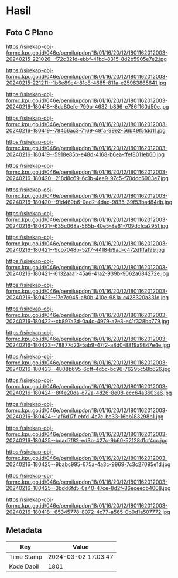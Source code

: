 # Hasil

## Foto C Plano

https://sirekap-obj-formc.kpu.go.id/046e/pemilu/pdpr/18/01/16/20/12/1801162012003-20240215-221026--f72c321d-ebbf-41bd-8315-8d2b5905e7e2.jpg

https://sirekap-obj-formc.kpu.go.id/046e/pemilu/pdpr/18/01/16/20/12/1801162012003-20240215-221211--1b6e89e4-81c8-4685-811a-e25963865641.jpg

https://sirekap-obj-formc.kpu.go.id/046e/pemilu/pdpr/18/01/16/20/12/1801162012003-20240216-180418--8da80efe-799b-4632-b896-e786f160d50e.jpg

https://sirekap-obj-formc.kpu.go.id/046e/pemilu/pdpr/18/01/16/20/12/1801162012003-20240216-180419--78456ac3-7169-49fa-99e2-56b49f51dd11.jpg

https://sirekap-obj-formc.kpu.go.id/046e/pemilu/pdpr/18/01/16/20/12/1801162012003-20240216-180419--5918e85b-e48d-4168-b6ea-ffef8011eb60.jpg

https://sirekap-obj-formc.kpu.go.id/046e/pemilu/pdpr/18/01/16/20/12/1801162012003-20240216-180420--218d8c69-6c1b-4ee9-97c5-f70ddc6903e7.jpg

https://sirekap-obj-formc.kpu.go.id/046e/pemilu/pdpr/18/01/16/20/12/1801162012003-20240216-180420--91d469b6-0ed2-4dac-9835-39f53bad84db.jpg

https://sirekap-obj-formc.kpu.go.id/046e/pemilu/pdpr/18/01/16/20/12/1801162012003-20240216-180421--635c068a-565b-40e5-8e61-709dcfca2951.jpg

https://sirekap-obj-formc.kpu.go.id/046e/pemilu/pdpr/18/01/16/20/12/1801162012003-20240216-180421--9cb7048b-52f7-4418-b9ad-c472dfffa199.jpg

https://sirekap-obj-formc.kpu.go.id/046e/pemilu/pdpr/18/01/16/20/12/1801162012003-20240216-180421--6132aaa1-45a6-41a2-939b-9062a684272e.jpg

https://sirekap-obj-formc.kpu.go.id/046e/pemilu/pdpr/18/01/16/20/12/1801162012003-20240216-180422--17e7c945-a80b-410e-981a-c428320a331d.jpg

https://sirekap-obj-formc.kpu.go.id/046e/pemilu/pdpr/18/01/16/20/12/1801162012003-20240216-180422--cb897a3d-0a4c-4979-a7e3-e41f328bc779.jpg

https://sirekap-obj-formc.kpu.go.id/046e/pemilu/pdpr/18/01/16/20/12/1801162012003-20240216-180423--78877d23-5ab9-47f2-a8d0-8819a9847e4e.jpg

https://sirekap-obj-formc.kpu.go.id/046e/pemilu/pdpr/18/01/16/20/12/1801162012003-20240216-180423--4808b695-6cff-4d5c-bc96-76295c58b626.jpg

https://sirekap-obj-formc.kpu.go.id/046e/pemilu/pdpr/18/01/16/20/12/1801162012003-20240216-180424--8f4e20da-d72a-4d26-8e08-ecc64a3603a6.jpg

https://sirekap-obj-formc.kpu.go.id/046e/pemilu/pdpr/18/01/16/20/12/1801162012003-20240216-180424--1af6d17f-ebfd-4c7c-bc33-16bb183298b1.jpg

https://sirekap-obj-formc.kpu.go.id/046e/pemilu/pdpr/18/01/16/20/12/1801162012003-20240216-180425--bdad7f82-ed3b-427c-9b60-52128d1cf4cc.jpg

https://sirekap-obj-formc.kpu.go.id/046e/pemilu/pdpr/18/01/16/20/12/1801162012003-20240216-180425--9babc995-675a-4a3c-9969-7c3c27095e1d.jpg

https://sirekap-obj-formc.kpu.go.id/046e/pemilu/pdpr/18/01/16/20/12/1801162012003-20240216-180425--3bdd6fd5-0a40-47ce-8d2f-86eceedb4008.jpg

https://sirekap-obj-formc.kpu.go.id/046e/pemilu/pdpr/18/01/16/20/12/1801162012003-20240216-180418--65345778-8072-4c77-a565-0b0d1a507772.jpg


## Metadata

| Key        | Value               |
| ---------- | ------------------- |
| Time Stamp | 2024-03-02 17:03:47 |
| Kode Dapil | 1801                |



